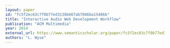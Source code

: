 ```yaml
---
layout: paper
id: "fc5f2ec63c7f0b77ed3138b667ab7046ba15486b"
title: "Interactive Audio Web Development Workflow"
publication: "ACM Multimedia"
year: 2014
external_url: https://www.semanticscholar.org/paper/fc5f2ec63c7f0b77ed3138b667ab7046ba15486b
authors: "L. Wyse"
---
```

